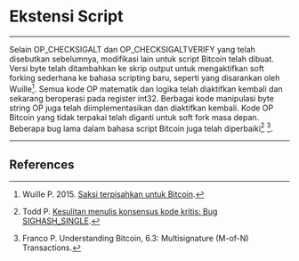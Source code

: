 # Ekstensi Script 

---

Selain OP_CHECKSIGALT dan OP_CHECKSIGALTVERIFY yang telah disebutkan sebelumnya, modifikasi lain untuk script Bitcoin telah dibuat. Versi byte telah ditambahkan ke skrip output untuk mengaktifkan soft forking sederhana ke bahasa scripting baru, seperti yang disarankan oleh Wuille[^1]. Semua kode OP matematik dan logika telah diaktifkan kembali dan sekarang beroperasi pada register int32. Berbagai kode manipulasi byte string OP juga telah diimplementasikan dan diaktifkan kembali. Kode OP Bitcoin yang tidak terpakai telah diganti untuk soft fork masa depan. Beberapa bug lama dalam bahasa script Bitcoin juga telah diperbaiki[^2] [^3].

---

## <i class="fa fa-book"></i> References

[^1]: Wuille P. 2015. [Saksi terpisahkan untuk Bitcoin](https://prezi.com/lyghixkrguao/segregated-witness-and-deploying-it-for-bitcoin/).
[^2]: Todd P. [Kesulitan menulis konsensus kode kritis: Bug SIGHASH_SINGLE](https://decred.org/research/todd2014.pdf).
[^3]: Franco P. Understanding Bitcoin, 6.3: Multisignature (M-of-N) Transactions.
